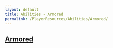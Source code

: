 ```yaml
---
layout: default
title: Abilities - Armored
permalink: /PlayerResources/Abilities/Armored/
---
```

## [Armored](#Armored)
